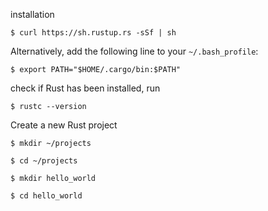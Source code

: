 installation

`$ curl https://sh.rustup.rs -sSf | sh`

Alternatively, add the following line to your `~/.bash_profile`:

`$ export PATH="$HOME/.cargo/bin:$PATH"`

check if Rust has been installed, run 

`$ rustc --version`

Create a new Rust project

`$ mkdir ~/projects`

`$ cd ~/projects`

`$ mkdir hello_world`

`$ cd hello_world`


